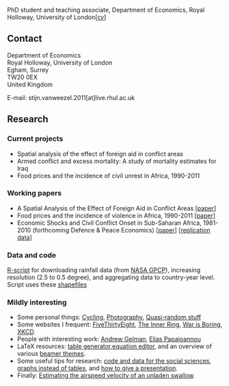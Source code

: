 PhD student and teaching associate, Department of Economics, Royal Holloway, University of London[[cv](https://www.dropbox.com/s/o43b407rjhv3how/cv.pdf)]

## Contact
Department of Economics<br>
Royal Holloway, University of London<br>
Egham, Surrey<br>
TW20 0EX<br>
United Kingdom<br>

E-mail: stijn.vanweezel.2011[at]live.rhul.ac.uk

## Research

### Current projects

* Spatial analysis of the effect of foreign aid in conflict areas
* Armed conflict and excess mortality:  A study of mortality estimates for Iraq
* Food prices and the incidence of civil unrest in Africa, 1990-2011

 
### Working papers

* A Spatial Analysis of the Effect of Foreign Aid in Conflict Areas [[paper](http://papers.ssrn.com/sol3/papers.cfm?abstract_id=2450867)]
* Food prices and the incidence of violence in Africa, 1990-2011 [[paper](http://papers.ssrn.com/sol3/papers.cfm?abstract_id=2418973)]
* Economic Shocks and Civil Conflict Onset in Sub-Saharan Africa, 1981-2010 (forthcoming Defence & Peace Economics) [[paper](http://papers.ssrn.com/sol3/papers.cfm?abstract_id=2418953)]  [[replication data](http://commoneconomist.github.io/Shocks-and-Onset/)] 


### Data and code

[R-script](https://github.com/CommonEconomist/Africa-precipitation/blob/master/precipitation.R) for downloading rainfall data (from [NASA GPCP](ftp://rsd.gsfc.nasa.gov/pub/912/bolvin/GPCP_ASCII/)), increasing resolution (2.5 to 0.5 degree), and aggregating data to country-year level. Script uses these [shapefiles](http://thematicmapping.org/downloads/world_borders.php)

### Mildly interesting 

* Some personal things: [Cycling](http://veloviewer.com/athlete/2135375/), [Photography](http://www.flickr.com/photos/svwscoop/), [Quasi-random stuff](http://iv2sls.tumblr.com/)
* Some websites I frequent: [FiveThirtyEight](http://fivethirtyeight.com/), [The Inner Ring](http://inrng.com/), [War is Boring](https://medium.com/war-is-boring/), [XKCD](http://xkcd.com/).
* People with interesting work: [Andrew Gelman](http://andrewgelman.com/), [Elias Papaioannou](https://sites.google.com/site/papaioannouelias/)
* LaTeX resources: [table generator](http://truben.no/latex/table/),[equation editor](http://www.codecogs.com/latex/eqneditor.php), and an overview of various [beamer themes](http://www.hartwork.org/beamer-theme-matrix/).
* Some useful tips for research: [code and data for the social sciences](http://faculty.chicagobooth.edu/jesse.shapiro/research/CodeAndData.pdf), [graphs instead of tables](http://tables2graphs.com/doku.php), and [how to give a presentation](http://faculty.chicagobooth.edu/jesse.shapiro/research/applied_micro_slides.pdf).
* Finally: [Estimating the airspeed velocity of an unladen swallow](http://style.org/unladenswallow/?none).
